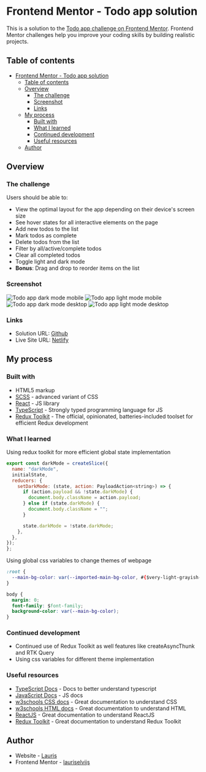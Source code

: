 # Frontend Mentor - Todo app solution

This is a solution to the [Todo app challenge on Frontend Mentor](https://www.frontendmentor.io/challenges/todo-app-Su1_KokOW). Frontend Mentor challenges help you improve your coding skills by building realistic projects.

## Table of contents

- [Frontend Mentor - Todo app solution](#frontend-mentor---todo-app-solution)
  - [Table of contents](#table-of-contents)
  - [Overview](#overview)
    - [The challenge](#the-challenge)
    - [Screenshot](#screenshot)
    - [Links](#links)
  - [My process](#my-process)
    - [Built with](#built-with)
    - [What I learned](#what-i-learned)
    - [Continued development](#continued-development)
    - [Useful resources](#useful-resources)
  - [Author](#author)

## Overview

### The challenge

Users should be able to:

- View the optimal layout for the app depending on their device's screen size
- See hover states for all interactive elements on the page
- Add new todos to the list
- Mark todos as complete
- Delete todos from the list
- Filter by all/active/complete todos
- Clear all completed todos
- Toggle light and dark mode
- **Bonus**: Drag and drop to reorder items on the list

### Screenshot

![Todo app dark mode mobile](https://user-images.githubusercontent.com/85683069/166263142-5f100334-edf8-41b3-acd9-a2678f6b5b43.png)
![Todo app light mode mobile](https://user-images.githubusercontent.com/85683069/166263145-f19409c8-f904-4b88-8bb6-e2e00cf17c8d.png)
![Todo app dark mode desktop](https://user-images.githubusercontent.com/85683069/166263146-5eb93fa5-1929-46db-b1c5-8a9a57810bdf.png)
![Todo app light mode desktop](https://user-images.githubusercontent.com/85683069/166263149-389d384a-0edb-4bda-b8e4-abf7b0dd49dc.png)

### Links

- Solution URL: [Github](https://github.com/lauriselvijs/todo-app)
- Live Site URL: [Netlify](https://81fd79-todo-app.netlify.app/)

## My process

### Built with

- HTML5 markup
- [SCSS](https://sass-lang.com/) - advanced variant of CSS
- [React](https://reactjs.org/) - JS library
- [TypeScript](https://www.typescriptlang.org/) - Strongly typed programming language for JS
- [Redux Toolkit](https://redux-toolkit.js.org/) - The official, opinionated, batteries-included toolset for efficient Redux development

### What I learned

Using redux toolkit for more efficient global state implementation

```js
export const darkMode = createSlice({
  name: "darkMode",
  initialState,
  reducers: {
    setDarkMode: (state, action: PayloadAction<string>) => {
      if (action.payload && !state.darkMode) {
        document.body.className = action.payload;
      } else if (state.darkMode) {
        document.body.className = "";
      }

      state.darkMode = !state.darkMode;
    },
  },
});
};
```

Using global css variables to change themes of webpage

```css
:root {
  --main-bg-color: var(--imported-main-bg-color, #{$very-light-grayish-blue});
}

body {
  margin: 0;
  font-family: $font-family;
  background-color: var(--main-bg-color);
}
```

### Continued development

- Continued use of Redux Toolkit as well features like createAsyncThunk and RTK Query
- Using css variables for different theme implementation

### Useful resources

- [TypeScript Docs](https://www.typescriptlang.org/docs/) - Docs to better understand typescript
- [JavaScript Docs](https://developer.mozilla.org/en-US/docs/Web/JavaScript) - JS docs
- [w3schools CSS docs](https://www.w3schools.com/css/default.asp) - Great documentation to understand CSS
- [w3schools HTML docs](https://www.w3schools.com/html/default.asp) - Great documentation to understand HTML
- [ReactJS](https://reactjs.org/docs/getting-started.html) - Great documentation to understand ReactJS
- [Redux Toolkit](https://redux-toolkit.js.org/usage/usage-guide) - Great documentation to understand Redux Toolkit

## Author

- Website - [Lauris](https://portfolio-rouge-seven.vercel.app/)
- Frontend Mentor - [lauriselvijs](https://www.frontendmentor.io/profile/lauriselvijs)
